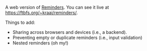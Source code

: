 A web version of
[Reminders](https://support.apple.com/en-us/HT205890).  You can see it
live at <https://ftbfs.org/~kraai/reminders/>.

Things to add:

* Sharing across browsers and devices (i.e., a backend).
* Preventing empty or duplicate reminders (i.e., input validation)
* Nested reminders (oh my!)
